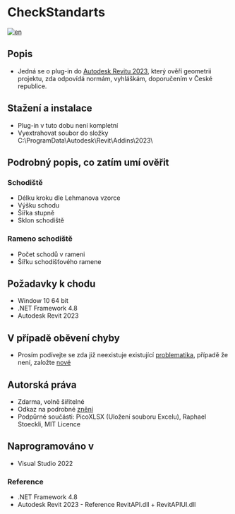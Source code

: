 # CheckStandarts
[![en](https://img.shields.io/badge/lang-en-red.svg)](README-EN.md)
## Popis
- Jedná se o plug-in do [Autodesk Revitu 2023](https://www.autodesk.cz/products/revit/), který ověří geometrii projektu, zda odpovídá normám, vyhláškám, doporučením v České republice.

## Stažení a instalace
- Plug-in v tuto dobu není kompletní
- Vyextrahovat soubor do složky C:\ProgramData\Autodesk\Revit\Addins\2023\

## Podrobný popis, co zatím umí ověřit
### Schodiště
- Délku kroku dle Lehmanova vzorce
- Výšku schodu
- Šířka stupně
- Sklon schodiště
  
### Rameno schodiště
- Počet schodů v rameni
- Šířku schodišťového ramene

## Požadavky k chodu
- Window 10 64 bit
- .NET Framework 4.8
- Autodesk Revit 2023

## V případě oběvení chyby
- Prosím podívejte se zda již neexistuje existující [problematika](https://github.com/HynPl/CheckStandarts/issues), případě že není, založte [nové](https://github.com/HynPl/CheckStandarts/issues/new)

## Autorská práva
- Zdarma, volně šiřitelné
- Odkaz na podrobné [znění](https://github.com/HynPl/CheckStandarts/blob/main/LICENSE.md)
- Podpůrné součásti: PicoXLSX (Uložení souboru Excelu), Raphael Stoeckli, MIT Licence

## Naprogramováno v
- Visual Studio 2022
### Reference
- .NET Framework 4.8
- Autodesk Revit 2023 - Reference RevitAPI.dll + RevitAPIUI.dll
